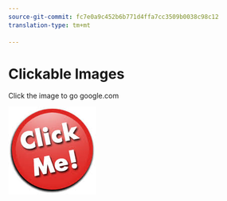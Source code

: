 ```yaml
---
source-git-commit: fc7e0a9c452b6b771d4ffa7cc3509b0038c98c12
translation-type: tm+mt

---
```

# Clickable Images

Click the image to go google.com

[![](clickme.jpg)](https://www.google.com)
